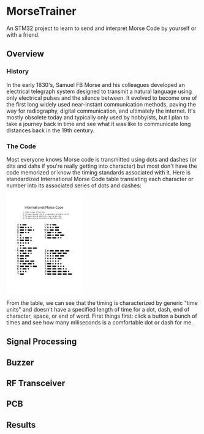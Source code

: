 # MorseTrainer
An STM32 project to learn to send and interpret Morse Code by yourself or with a friend.
## Overview
### History
In the early 1830's, Samuel FB Morse and his colleagues developed an electrical telegraph system designed to transmit a natural language using only electrical pulses and the silence between.  It evolved to become one of the first long widely used near-instant communication methods, paving the way for radiography, digital communication, and ultimately the internet.
It's mostly obsolete today and typically only used by hobbyists, but I plan to take a journey back in time and see what it was like to communicate long distances back in the 19th century.

### The Code
Most everyone knows Morse code is transmitted using dots and dashes (or dits and dahs if you're really getting into character) but most don't have the code memorized or know the timing standards associated with it. Here is standardized International Morse Code table translating each character or number into its associated series of dots and dashes:

<img src="International_Morse_Code.png" alt="International Morse Code" width="200"/>


From the table, we can see that the timing is characterized by generic "time units" and doesn't have a specified length of time for a dot, dash, end of character, space, or end of word. First things first: click a button a bunch of times and see how many miliseconds is a comfortable dot or dash for me.

## Signal Processing

## Buzzer

## RF Transceiver

## PCB

## Results

